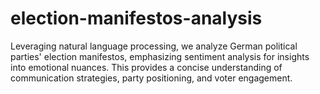 # election-manifestos-analysis
Leveraging natural language processing, we analyze German political parties' election manifestos, emphasizing sentiment analysis for insights into emotional nuances. This provides a concise understanding of communication strategies, party positioning, and voter engagement.
